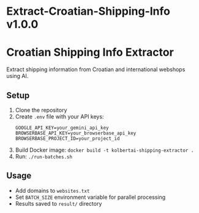 # Extract-Croatian-Shipping-Info v1.0.0
# Croatian Shipping Info Extractor

Extract shipping information from Croatian and international webshops using AI.

## Setup

1. Clone the repository
2. Create `.env` file with your API keys:
   ```
   GOOGLE_API_KEY=your_gemini_api_key
   BROWSERBASE_API_KEY=your_browserbase_api_key
   BROWSERBASE_PROJECT_ID=your_project_id
   ```
3. Build Docker image: `docker build -t kolbertai-shipping-extractor .`
4. Run: `./run-batches.sh`

## Usage

- Add domains to `websites.txt`
- Set `BATCH_SIZE` environment variable for parallel processing
- Results saved to `result/` directory
